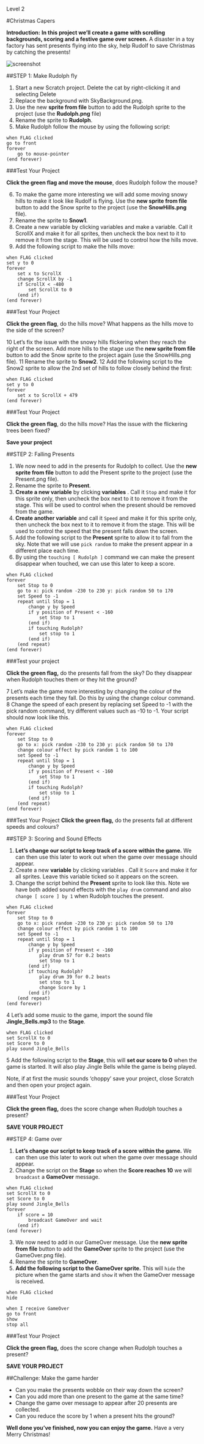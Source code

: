 Level 2

#Christmas Capers

__Introduction:__
__In this project we’ll create a game with scrolling backgrounds, scoring and a festive game over screen.__
A disaster in a toy factory has sent presents flying into the sky, help Rudolf to save Christmas by catching the presents!

![screenshot](https://github.com/CodeClub/scratch-curriculum/blob/master/en-GB/Term%201/10%20Christmas%20special/xmas_screenshot.png?raw=true)

##STEP 1: Make Rudolph fly

1. Start a new Scratch project. Delete the cat by right-clicking it and selecting Delete
2. Replace the background with SkyBackground.png.
3. Use the new __sprite from file__ button to add the Rudolph sprite to the project (use the __Rudolph.png__ file)
4. Rename the sprite to __Rudolph__.
5. Make Rudolph follow the mouse by using the following script:


```scratch
when FLAG clicked
go to front
forever
	go to mouse-pointer
(end forever)
```

###Test Your Project

__Click the green flag and move the mouse__, does Rudolph follow the mouse?

6. To make the game more interesting we will add some moving snowy hills to make it look like Rudolf is flying. Use the __new sprite from file__ button to add the Snow sprite to the project (use the __SnowHills.png__ file).
7. Rename the sprite to __Snow1__.
8. Create a new variable by clicking variables and make a variable. Call it ScrollX and make it for all sprites, then uncheck the box next to it to remove
it from the stage. This will be used to control how the hills move.
9. Add the following script to make the hills move:

```scratch
when FLAG clicked
set y to 0
forever
	set x to ScrollX
	change ScrollX by -1
	if ScrollX < -480
		set ScrollX to 0
	(end if)
(end forever)
```

###Test Your Project

__Click the green flag__, do the hills move? What happens as the hills move to the side of the screen?

10 Let’s fix the issue with the snowy hills flickering when they reach the right of the screen. Add more hills to the stage use the __new sprite from file__ button to add the Snow sprite to the project again (use the SnowHills.png file).
11 Rename the sprite to __Snow2__.
12 Add the following script to the Snow2 sprite to allow the 2nd set of hills to follow closely behind the first:

```scratch
when FLAG clicked
set y to 0
forever
	set x to ScrollX + 479
(end forever)
```

###Test Your Project

__Click the green flag__, do the hills move? Has the issue with the flickering trees been fixed?

__Save your project__

##STEP 2: Falling Presents

1. We now need to add in the presents for Rudolph to collect. Use the __new sprite from file__ button to add the Present sprite to the project (use the Present.png file).
2. Rename the sprite to __Present__.
3. __Create a new variable__ by clicking __variables__ . Call it `Stop` and make it for this sprite only, then uncheck the box next to it to remove it from the stage. This will be used to control when the present should be removed from the game.
4. __Create another variable__ and call it `Speed` and make it for this sprite only, then uncheck the box next to it to remove it from the stage. This will be used to control the speed that the present falls down the screen.
5. Add the following script to the __Present__ sprite to allow it to fall from the sky. Note that we will use `pick random` to make the present appear in a different place each time.
6. By using the `touching [ Rudolph ]` command we can make the present disappear when touched, we can use this later to keep a score.


```scratch
when FLAG clicked
forever
	set Stop to 0
	go to x: pick random -230 to 230 y: pick random 50 to 170
	set Speed to -1
	repeat until Stop = 1
		change y by Speed
		if y position of Present < -160
			set Stop to 1
		(end if)
		if touching Rudolph?
			set stop to 1
		(end if)
	(end repeat)
(end forever)
```

###Test your project

__Click the green flag,__ do the presents fall from the sky? Do they disappear when Rudolph touches them or they hit the ground?

7 Let’s make the game more interesting by changing the colour of the presents each time they fall. Do this by using the change colour command.
8 Change the speed of each present by replacing set Speed to -1 with the
pick random command, try different values such as -10 to -1. Your script should now look like this.


```scratch
when FLAG clicked
forever
	set Stop to 0
	go to x: pick random -230 to 230 y: pick random 50 to 170
	change colour effect by pick random 1 to 100
	set Speed to -1
	repeat until Stop = 1
		change y by Speed
		if y position of Present < -160
			set Stop to 1
		(end if)
		if touching Rudolph?
			set stop to 1
		(end if)
	(end repeat)
(end forever)
```

###Test Your Project
__Click the green flag,__ do the presents fall at different speeds and colours?

##STEP 3: Scoring and Sound Effects

1. __Let’s change our script to keep track of a score within the game.__ We can then use this later to work out when the game over message should appear.
2. Create a new __variable__ by clicking variables . Call it `Score` and make it for all sprites. Leave this variable ticked so it appears on the screen.
3. Change the script behind the __Present__ sprite to look like this. Note we have both added sound effects with the `play drum` command and also
`change [ score ] by 1` when Rudolph touches the present.


```scratch
when FLAG clicked
forever
	set Stop to 0
	go to x: pick random -230 to 230 y: pick random 50 to 170
	change colour effect by pick random 1 to 100
	set Speed to -1
	repeat until Stop = 1
		change y by Speed
		if y position of Present < -160
			play drum 57 for 0.2 beats
			set Stop to 1
		(end if)
		if touching Rudolph?
			play drum 39 for 0.2 beats
			set stop to 1
			change Score by 1
		(end if)
	(end repeat)
(end forever)
```

4 Let’s add some music to the game, import the sound file __Jingle_Bells.mp3__ to the __Stage__.

```scratch
when FLAG clicked
set ScrollX to 0
set Score to 0
play sound Jingle_Bells
```

5 Add the following script to the __Stage__, this will __set our score to 0__ when the game is started. It will also play Jingle Bells while the game is being played.

Note, if at first the music sounds ‘choppy’ save your project, close Scratch and then open your project again.

###Test Your Project

__Click the green flag,__ does the score change when Rudolph touches a present?

__SAVE YOUR PROJECT__

##STEP 4: Game over

1. __Let’s change our script to keep track of a score within the game.__ We can then use this later to work out when the game over message should appear.
2. Change the script on the __Stage__ so when the __Score reaches 10__ we will
`broadcast` a __GameOver__ message.

```scratch
when FLAG clicked
set ScrollX to 0
set Score to 0
play sound Jingle_Bells
forever 
	if score = 10
		broadcast GameOver and wait
	(end if)
(end forever)
```

3. We now need to add in our GameOver message. Use the __new sprite from file__ button to add the __GameOver__ sprite to the project (use the GameOver.png file).
4. Rename the sprite to __GameOver__.
5. __Add the following script to the GameOver sprite.__ This will `hide` the picture when the game starts and `show` it when the GameOver message is received.


```scratch
when FLAG clicked
hide

when I receive GameOver
go to front
show
stop all
```

###Test Your Project

__Click the green flag,__ does the score change when Rudolph touches a present? 

__SAVE YOUR PROJECT__

##Challenge: Make the game harder

* Can you make the presents wobble on their way down the screen?
* Can you add more than one present to the game at the same time? 
* Change the game over message to appear after 20 presents are collected. 
* Can you reduce the score by 1 when a present hits the ground?

__Well done you’ve finished, now you can enjoy the game.__
Have a very Merry Christmas!
